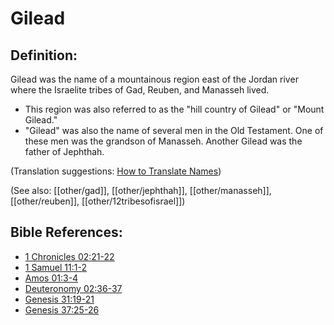 # Gilead #

## Definition: ##

Gilead was the name of a mountainous region east of the Jordan river where the Israelite tribes of Gad, Reuben, and Manasseh lived.

 * This region was also referred to as the "hill country of Gilead" or "Mount Gilead." 
 * "Gilead" was also the name of several men in the Old Testament. One of these men was the grandson of Manasseh. Another Gilead was the father of Jephthah.

(Translation suggestions: [How to Translate Names](en/ta-vol1/translate/man/translate-names))

(See also: [[other/gad]], [[other/jephthah]], [[other/manasseh]], [[other/reuben]], [[other/12tribesofisrael]])

## Bible References: ##

* [1 Chronicles 02:21-22](en/tn/1ch/help/02/21)
* [1 Samuel 11:1-2](en/tn/1sa/help/11/01)
* [Amos 01:3-4](en/tn/amo/help/01/03)
* [Deuteronomy 02:36-37](en/tn/deu/help/02/36)
* [Genesis 31:19-21](en/tn/gen/help/31/19)
* [Genesis 37:25-26](en/tn/gen/help/37/25)